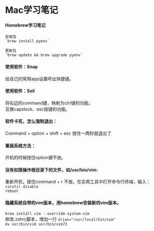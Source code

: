 # Mac学习笔记

#### Homebrew学习笔记
```shell
安装包
`brew install pyenv`  

更新包
`brew update && brew upgrade pyenv`
```

#### 使用软件：Snap
给自己的常用app设置呼出快捷键。

#### 使用软件：Seil
将右边的command键，映射为ctrl键的功能。  
互换capslock、esc按键的功能。

#### 软件卡死，怎么强制退出：
Command + option + shift + esc 按住一两秒就退出了

#### 重装系统方法：
开机的时候按住option键不放。

#### 没有权限操作根目录下的文件，如/usr/bin/vim:
重新开机，按住command + r 不放。在实用工具中打开命令行终端，输入：  
`csrutil disable`  
`reboot`

#### 隐藏系统自带的vim版本，用homebrew安装新的vim版本。
`brew install vim --override-system-vim`  
修改.zshrc脚本，增加一行 `alias="/usr/local/bin/vim"`  
`mv usr/bin/vim usr/bin/vim73`